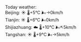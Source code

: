 Today weather:  
Beijing: ☀️ 🌡️+5°C 🌬️→0km/h  
Tianjin: ☀️ 🌡️+6°C 🌬️0km/h  
Shijiazhuang: ☁️ 🌡️+10°C 🌬️↖5km/h  
Tangshan: ☀️ 🌡️+9°C 🌬️→5km/h  
